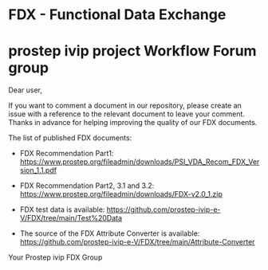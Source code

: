 # FDX - Functional Data Exchange 
# prostep ivip project Workflow Forum group

Dear user,

If you want to comment a document in our repository, please create an issue with a reference to the relevant document to leave your comment.
Thanks in advance for helping improving the quality of our FDX documents.

The list of published FDX documents:

- FDX Recommendation Part1: https://www.prostep.org/fileadmin/downloads/PSI_VDA_Recom_FDX_Version_1.1.pdf

- FDX Recommendation Part2, 3.1 and 3.2: https://www.prostep.org/fileadmin/downloads/FDX-v2.0_1.zip  

- FDX test data is available: https://github.com/prostep-ivip-e-V/FDX/tree/main/Test%20Data

- The source of the FDX Attribute Converter is available: https://github.com/prostep-ivip-e-V/FDX/tree/main/Attribute-Converter

Your Prostep ivip FDX Group
